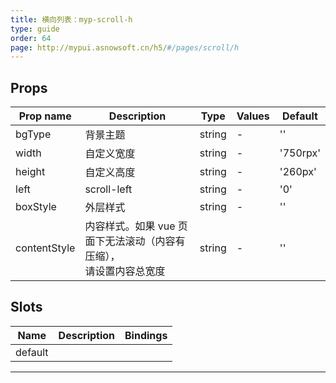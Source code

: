 ```yaml
---
title: 横向列表：myp-scroll-h
type: guide
order: 64
page: http://mypui.asnowsoft.cn/h5/#/pages/scroll/h
---
```


## Props

| Prop name    | Description                                                           | Type   | Values | Default  |
| ------------ | --------------------------------------------------------------------- | ------ | ------ | -------- |
| bgType       | 背景主题                                                              | string | -      | ''       |
| width        | 自定义宽度                                                            | string | -      | '750rpx' |
| height       | 自定义高度                                                            | string | -      | '260px'  |
| left         | scroll-left                                                           | string | -      | '0'      |
| boxStyle     | 外层样式                                                              | string | -      | ''       |
| contentStyle | 内容样式。如果 vue 页面下无法滚动（内容有压缩），<br>请设置内容总宽度 | string | -      | ''       |

## Slots

| Name    | Description | Bindings |
| ------- | ----------- | -------- |
| default |             |          |

---
